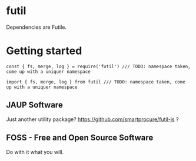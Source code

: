 # futil
Dependencies are Futile.

# Getting started
```
const { fs, merge, log } = require('futil') /// TODO: namespace taken, come up with a uniquer namespace
```

```
import { fs, merge, log } from futil /// TODO: namespace taken, come up with a uniquer namespace
```

##  JAUP Software
Just another utility package? https://github.com/smartprocure/futil-js ?

## FOSS - Free and Open Source Software
Do with it what you will.
